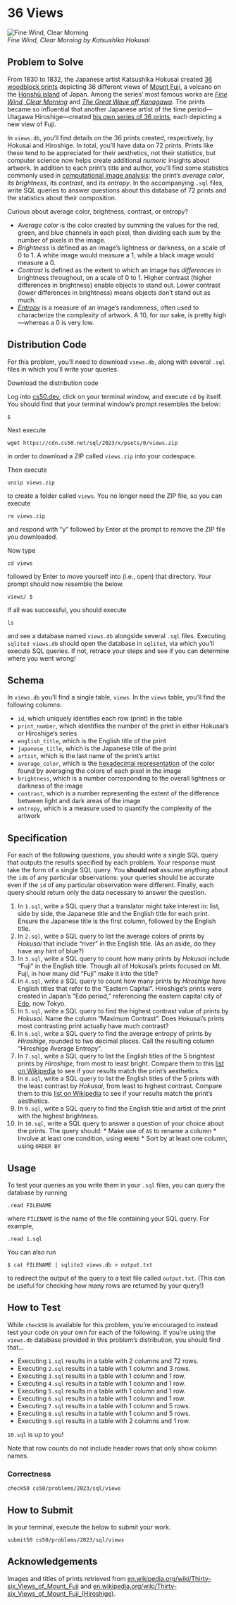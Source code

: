 36 Views
========

![Fine Wind, Clear Morning](https://cs50.harvard.edu/sql/2023/psets/0/views/2.jpeg)  
_Fine Wind, Clear Morning by Katsushika Hokusai_

Problem to Solve
----------------

From 1830 to 1832, the Japanese artist Katsushika Hokusai created [36 woodblock prints](https://en.wikipedia.org/wiki/Thirty-six_Views_of_Mount_Fuji) depicting 36 different views of [Mount Fuji](https://en.wikipedia.org/wiki/Mount_Fuji), a volcano on the [Honshū island](https://en.wikipedia.org/wiki/Honshu) of Japan. Among the series’ most famous works are [_Fine Wind, Clear Morning_](https://en.wikipedia.org/wiki/Fine_Wind,_Clear_Morning) and [_The Great Wave off Kanagawa_](https://en.wikipedia.org/wiki/The_Great_Wave_off_Kanagawa). The prints became so influential that another Japanese artist of the time period—Utagawa Hiroshige—created [his own series of 36 prints](https://en.wikipedia.org/wiki/Thirty-six_Views_of_Mount_Fuji_(Hiroshige)), each depicting a new view of Fuji.

In `views.db`, you’ll find details on the 36 prints created, respectively, by Hokusai and Hiroshige. In total, you’ll have data on 72 prints. Prints like these tend to be appreciated for their aesthetics, not their statistics, but computer science now helps create additional _numeric_ insights about artwork. In addition to each print’s title and author, you’ll find some statistics commonly used in [computational image analysis](https://en.wikipedia.org/wiki/Computer_vision): the print’s _average color_, its _brightness_, its _contrast_, and its _entropy_. In the accompanying `.sql` files, write SQL queries to answer questions about this database of 72 prints and the statistics about their composition.

Curious about average color, brightness, contrast, or entropy?

*   _Average color_ is the color created by summing the values for the red, green, and blue channels in each pixel, then dividing each sum by the number of pixels in the image.
*   _Brightness_ is defined as an image’s lightness or darkness, on a scale of 0 to 1. A white image would measure a 1, while a black image would measure a 0.
*   _Contrast_ is defined as the extent to which an image has _differences_ in brightness throughout, on a scale of 0 to 1. Higher contrast (higher differences in brightness) enable objects to stand out. Lower contrast (lower differences in brightness) means objects don’t stand out as much.
*   [_Entropy_](https://en.wikipedia.org/wiki/Entropy_(information_theory)) is a measure of an image’s randomness, often used to characterize the complexity of artwork. A 10, for our sake, is pretty high—whereas a 0 is very low.


Distribution Code
-----------------

For this problem, you’ll need to download `views.db`, along with several `.sql` files in which you’ll write your queries.

Download the distribution code

Log into [cs50.dev](https://cs50.dev/), click on your terminal window, and execute `cd` by itself. You should find that your terminal window’s prompt resembles the below:

    $
    

Next execute

    wget https://cdn.cs50.net/sql/2023/x/psets/0/views.zip
    

in order to download a ZIP called `views.zip` into your codespace.

Then execute

    unzip views.zip
    

to create a folder called `views`. You no longer need the ZIP file, so you can execute

    rm views.zip
    

and respond with “y” followed by Enter at the prompt to remove the ZIP file you downloaded.

Now type

    cd views
    

followed by Enter to move yourself into (i.e., open) that directory. Your prompt should now resemble the below.

    views/ $
    

If all was successful, you should execute

    ls
    

and see a database named `views.db` alongside several `.sql` files. Executing `sqlite3 views.db` should open the database in `sqlite3`, via which you’ll execute SQL queries. If not, retrace your steps and see if you can determine where you went wrong!

Schema
------

In `views.db` you’ll find a single table, `views`. In the `views` table, you’ll find the following columns:

*   `id`, which uniquely identifies each row (print) in the table
*   `print_number`, which identifies the number of the print in either Hokusai’s or Hiroshige’s series
*   `english_title`, which is the English title of the print
*   `japanese_title`, which is the Japanese title of the print
*   `artist`, which is the last name of the print’s artist
*   `average_color`, which is the [hexadecimal representation](https://www.pluralsight.com/blog/tutorials/understanding-hexadecimal-colors-simple) of the color found by averaging the colors of each pixel in the image
*   `brightness`, which is a number corresponding to the overall lightness or darkness of the image
*   `contrast`, which is a number representing the extent of the difference between light and dark areas of the image
*   `entropy`, which is a measure used to quantify the complexity of the artwork

Specification
-------------

For each of the following questions, you should write a single SQL query that outputs the results specified by each problem. Your response must take the form of a single SQL query. You **should not** assume anything about the `id`s of any particular observations: your queries should be accurate even if the `id` of any particular observation were different. Finally, each query should return only the data necessary to answer the question.

1.  In `1.sql`, write a SQL query that a translator might take interest in: list, side by side, the Japanese title and the English title for each print. Ensure the Japanese title is the first column, followed by the English title.
2.  In `2.sql`, write a SQL query to list the average colors of prints by _Hokusai_ that include “river” in the English title. (As an aside, do they have any hint of blue?)
3.  In `3.sql`, write a SQL query to count how many prints by _Hokusai_ include “Fuji” in the English title. Though all of Hokusai’s prints focused on Mt. Fuji, in how many did “Fuji” make it into the title?
4.  In `4.sql`, write a SQL query to count how many prints by _Hiroshige_ have English titles that refer to the “Eastern Capital”. Hiroshige’s prints were created in Japan’s “Edo period,” referencing the eastern capital city of [Edo](https://en.wikipedia.org/wiki/Edo), now Tokyo.
5.  In `5.sql`, write a SQL query to find the highest contrast value of prints by _Hokusai_. Name the column “Maximum Contrast”. Does Hokusai’s prints most contrasting print actually have much contrast?
6.  In `6.sql`, write a SQL query to find the average entropy of prints by _Hiroshige_, rounded to two decimal places. Call the resulting column “Hiroshige Average Entropy”.
7.  In `7.sql`, write a SQL query to list the English titles of the 5 brightest prints by _Hiroshige_, from most to least bright. Compare them to this [list on Wikipedia](https://en.wikipedia.org/wiki/Thirty-six_Views_of_Mount_Fuji_(Hiroshige)) to see if your results match the print’s aesthetics.
8.  In `8.sql`, write a SQL query to list the English titles of the 5 prints with the least contrast by _Hokusai_, from least to highest contrast. Compare them to this [list on Wikipedia](https://en.wikipedia.org/wiki/Thirty-six_Views_of_Mount_Fuji) to see if your results match the print’s aesthetics.
9.  In `9.sql`, write a SQL query to find the English title and artist of the print with the highest brightness.
10.  In `10.sql`, write a SQL query to answer a question of your choice about the prints. The query should:
    *   Make use of `AS` to rename a column
    *   Involve at least one condition, using `WHERE`
    *   Sort by at least one column, using `ORDER BY`

Usage
-----

To test your queries as you write them in your `.sql` files, you can query the database by running

    .read FILENAME
    

where `FILENAME` is the name of the file containing your SQL query. For example,

    .read 1.sql
    

You can also run

    $ cat FILENAME | sqlite3 views.db > output.txt
    

to redirect the output of the query to a text file called `output.txt`. (This can be useful for checking how many rows are returned by your query!)

How to Test
-----------

While `check50` is available for this problem, you’re encouraged to instead test your code on your own for each of the following. If you’re using the `views.db` database provided in this problem’s distribution, you should find that…

*   Executing `1.sql` results in a table with 2 columns and 72 rows.
*   Executing `2.sql` results in a table with 1 column and 3 rows.
*   Executing `3.sql` results in a table with 1 column and 1 row.
*   Executing `4.sql` results in a table with 1 column and 1 row.
*   Executing `5.sql` results in a table with 1 column and 1 row.
*   Executing `6.sql` results in a table with 1 column and 1 row.
*   Executing `7.sql` results in a table with 1 column and 5 rows.
*   Executing `8.sql` results in a table with 1 column and 5 rows.
*   Executing `9.sql` results in a table with 2 columns and 1 row.

`10.sql` is up to you!

Note that row counts do not include header rows that only show column names.

### Correctness

    check50 cs50/problems/2023/sql/views
    

How to Submit
-------------

In your terminal, execute the below to submit your work.

    submit50 cs50/problems/2023/sql/views
    

Acknowledgements
----------------

Images and titles of prints retrieved from [en.wikipedia.org/wiki/Thirty-six\_Views\_of\_Mount\_Fuji](https://en.wikipedia.org/wiki/Thirty-six_Views_of_Mount_Fuji) and [en.wikipedia.org/wiki/Thirty-six\_Views\_of\_Mount\_Fuji\_(Hiroshige)](https://en.wikipedia.org/wiki/Thirty-six_Views_of_Mount_Fuji_(Hiroshige)).